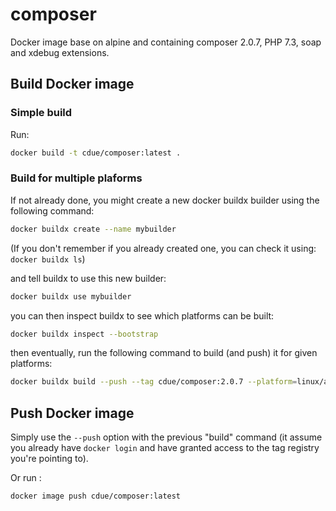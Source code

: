 # composer
Docker image base on alpine and containing composer 2.0.7, PHP 7.3, soap and xdebug extensions.

## Build Docker image

### Simple build

Run:
```sh
docker build -t cdue/composer:latest .
```

### Build for multiple plaforms

If not already done, you might create a new docker buildx builder using the following command:
```sh
docker buildx create --name mybuilder
```
(If you don't remember if you already created one, you can check it using: `docker buildx ls`)

and tell buildx to use this new builder:
```sh
docker buildx use mybuilder
```

you can then inspect buildx to see which platforms can be built:
```sh
docker buildx inspect --bootstrap
```

then eventually, run the following command to build (and push) it for given platforms:
```sh
docker buildx build --push --tag cdue/composer:2.0.7 --platform=linux/arm64,linux/amd64 .
```

## Push Docker image

Simply use the `--push` option with the previous "build" command (it assume you already have `docker login` and have granted access to the tag registry you're pointing to).

Or run :
```sh
docker image push cdue/composer:latest
```
